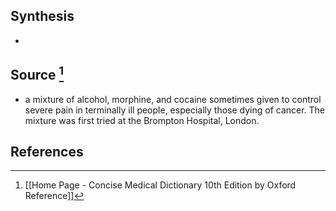 ## Synthesis
- 
## Source [^1]
- a mixture of alcohol, morphine, and cocaine sometimes given to control severe pain in terminally ill people, especially those dying of cancer. The mixture was first tried at the Brompton Hospital, London.
## References

[^1]: [[Home Page - Concise Medical Dictionary 10th Edition by Oxford Reference]]
